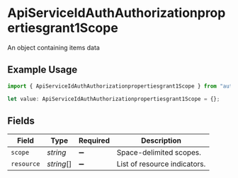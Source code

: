 # ApiServiceIdAuthAuthorizationpropertiesgrant1Scope

An object containing items data

## Example Usage

```typescript
import { ApiServiceIdAuthAuthorizationpropertiesgrant1Scope } from "authlete-typescript-sdk/models";

let value: ApiServiceIdAuthAuthorizationpropertiesgrant1Scope = {};
```

## Fields

| Field                         | Type                          | Required                      | Description                   |
| ----------------------------- | ----------------------------- | ----------------------------- | ----------------------------- |
| `scope`                       | *string*                      | :heavy_minus_sign:            | Space-delimited scopes.<br/>  |
| `resource`                    | *string*[]                    | :heavy_minus_sign:            | List of resource indicators.<br/> |